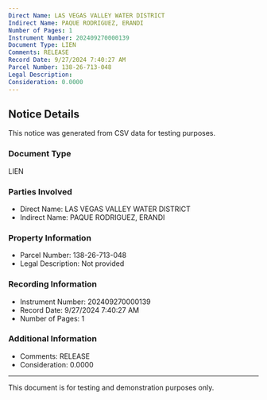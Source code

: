 ```yaml
---
Direct Name: LAS VEGAS VALLEY WATER DISTRICT
Indirect Name: PAQUE RODRIGUEZ, ERANDI
Number of Pages: 1
Instrument Number: 202409270000139
Document Type: LIEN
Comments: RELEASE
Record Date: 9/27/2024 7:40:27 AM
Parcel Number: 138-26-713-048
Legal Description: 
Consideration: 0.0000
---
```


## Notice Details

This notice was generated from CSV data for testing purposes.

### Document Type
LIEN

### Parties Involved
- Direct Name: LAS VEGAS VALLEY WATER DISTRICT
- Indirect Name: PAQUE RODRIGUEZ, ERANDI

### Property Information
- Parcel Number: 138-26-713-048
- Legal Description: Not provided

### Recording Information
- Instrument Number: 202409270000139
- Record Date: 9/27/2024 7:40:27 AM
- Number of Pages: 1

### Additional Information
- Comments: RELEASE
- Consideration: 0.0000

---

This document is for testing and demonstration purposes only.
